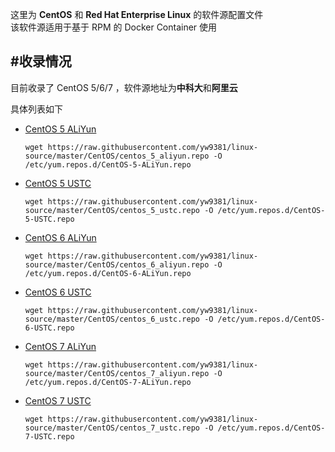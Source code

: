 这里为 **CentOS** 和 **Red Hat Enterprise Linux** 的软件源配置文件  
该软件源适用于基于 RPM 的 Docker Container 使用

#收录情况
--------
目前收录了 CentOS 5/6/7 ，软件源地址为**中科大**和**阿里云**  

具体列表如下

- [CentOS 5 ALiYun](centos_5_aliyun.repo)  
	```
	wget https://raw.githubusercontent.com/yw9381/linux-source/master/CentOS/centos_5_aliyun.repo -O /etc/yum.repos.d/CentOS-5-ALiYun.repo
	```
- [CentOS 5 USTC](centos_5_ustc.repo)
	```
	wget https://raw.githubusercontent.com/yw9381/linux-source/master/CentOS/centos_5_ustc.repo -O /etc/yum.repos.d/CentOS-5-USTC.repo
	```
- [CentOS 6 ALiYun](centos_6_aliyun.repo)
	```
	wget https://raw.githubusercontent.com/yw9381/linux-source/master/CentOS/centos_6_aliyun.repo -O /etc/yum.repos.d/CentOS-6-ALiYun.repo
	```
- [CentOS 6 USTC](centos_6_ustc.repo)
	```
	wget https://raw.githubusercontent.com/yw9381/linux-source/master/CentOS/centos_6_ustc.repo -O /etc/yum.repos.d/CentOS-6-USTC.repo
	```
- [CentOS 7 ALiYun](centos_7_aliyun.repo)
	```
	wget https://raw.githubusercontent.com/yw9381/linux-source/master/CentOS/centos_7_aliyun.repo -O /etc/yum.repos.d/CentOS-7-ALiYun.repo
	```
- [CentOS 7 USTC](centos_7_ustc.repo)
	```
	wget https://raw.githubusercontent.com/yw9381/linux-source/master/CentOS/centos_7_ustc.repo -O /etc/yum.repos.d/CentOS-7-USTC.repo
	```